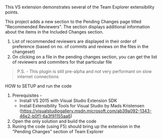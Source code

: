 This VS extension demonstrates several of the Team Explorer extensibility points.

This project adds a new section to the Pending Changes page titled "Recommended Reviewers".  The section displays additional information about the
items in the Included Changes section.  
1. List of recommended reviewers are displayed in their order of preference (based on no. of commits and reviews on the files in the changeset)
2. On clicking on a file in the pending changes section, you can get the list of reviewers and commiters for that particular file

> P.S. - This plugin is still pre-alpha and not very performant on slow internet connections


HOW to SETUP and run the code 
1. Prerequisites -
    - Install VS 2015 with Visual Studio Extension SDK
    - Install Extensibility Tools for Visual Studio by Mads Kristensen (https://visualstudiogallery.msdn.microsoft.com/ab39a092-1343-46e2-b0f1-6a3f91155aa6)
2. Open the only solution and build the code 
3. Runing the code (using F5) should bring up the extension in the "Pending Changes" section of Team Explorer